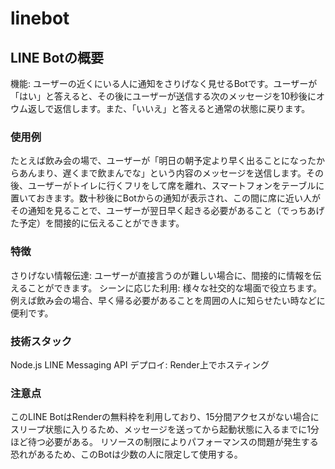# linebot

## LINE Botの概要
機能: ユーザーの近くにいる人に通知をさりげなく見せるBotです。ユーザーが「はい」と答えると、その後にユーザーが送信する次のメッセージを10秒後にオウム返しで返信します。また、「いいえ」と答えると通常の状態に戻ります。
### 使用例
たとえば飲み会の場で、ユーザーが「明日の朝予定より早く出ることになったからあんまり、遅くまで飲まんでな」という内容のメッセージを送信します。その後、ユーザーがトイレに行くフリをして席を離れ、スマートフォンをテーブルに置いておきます。数十秒後にBotからの通知が表示され、この間に席に近い人がその通知を見ることで、ユーザーが翌日早く起きる必要があること（でっちあげた予定）を間接的に伝えることができます。
### 特徴
さりげない情報伝達: ユーザーが直接言うのが難しい場合に、間接的に情報を伝えることができます。
シーンに応じた利用: 様々な社交的な場面で役立ちます。例えば飲み会の場合、早く帰る必要があることを周囲の人に知らせたい時などに便利です。
### 技術スタック
Node.js
LINE Messaging API
デプロイ: Render上でホスティング
### 注意点
このLINE BotはRenderの無料枠を利用しており、15分間アクセスがない場合にスリープ状態に入りるため、メッセージを送ってから起動状態に入るまでに1分ほど待つ必要がある。
リソースの制限によりパフォーマンスの問題が発生する恐れがあるため、このBotは少数の人に限定して使用する。
